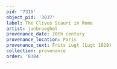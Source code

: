 ```yaml
---
pid: '7315'
object_pid: '3037'
label: The Clivus Scauri in Rome
artist: janbrueghel
provenance_date: 20th century
provenance_location: Paris
provenance_text: Frits Lugt (Lugt 1028)
collection: provenance
order: '0304'
---
```


